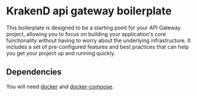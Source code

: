 # KrakenD api gateway boilerplate

This boilerplate is designed to be a starting point for your API Gateway project, allowing you to focus on building your application's core functionality without having to worry about the underlying infrastructure. It includes a set of pre-configured features and best practices that can help you get your project up and running quickly.

## Dependencies

You will need [docker](https://docs.docker.com/engine/installation/) and [docker-compose](https://docs.docker.com/compose/install/).



